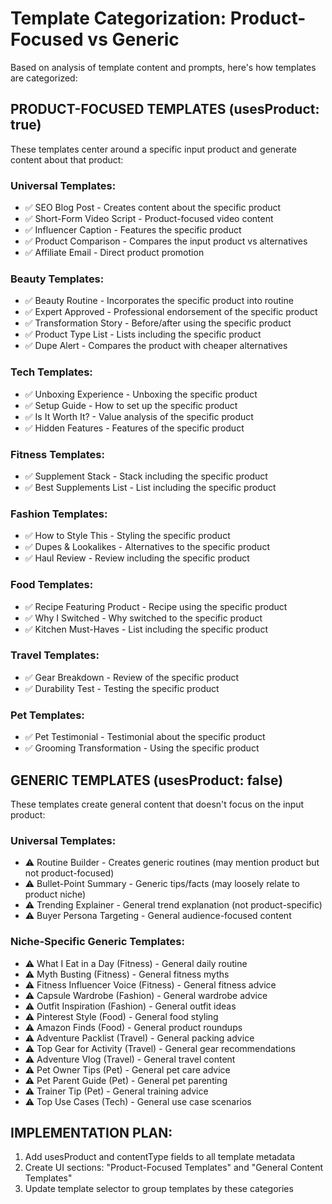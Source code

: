 # Template Categorization: Product-Focused vs Generic

Based on analysis of template content and prompts, here's how templates are categorized:

## PRODUCT-FOCUSED TEMPLATES (usesProduct: true)
These templates center around a specific input product and generate content about that product:

### Universal Templates:
- ✅ SEO Blog Post - Creates content about the specific product
- ✅ Short-Form Video Script - Product-focused video content
- ✅ Influencer Caption - Features the specific product
- ✅ Product Comparison - Compares the input product vs alternatives
- ✅ Affiliate Email - Direct product promotion

### Beauty Templates:
- ✅ Beauty Routine - Incorporates the specific product into routine
- ✅ Expert Approved - Professional endorsement of the specific product  
- ✅ Transformation Story - Before/after using the specific product
- ✅ Product Type List - Lists including the specific product
- ✅ Dupe Alert - Compares the product with cheaper alternatives

### Tech Templates:
- ✅ Unboxing Experience - Unboxing the specific product
- ✅ Setup Guide - How to set up the specific product
- ✅ Is It Worth It? - Value analysis of the specific product
- ✅ Hidden Features - Features of the specific product

### Fitness Templates:
- ✅ Supplement Stack - Stack including the specific product
- ✅ Best Supplements List - List including the specific product

### Fashion Templates:
- ✅ How to Style This - Styling the specific product
- ✅ Dupes & Lookalikes - Alternatives to the specific product
- ✅ Haul Review - Review including the specific product

### Food Templates:
- ✅ Recipe Featuring Product - Recipe using the specific product
- ✅ Why I Switched - Why switched to the specific product
- ✅ Kitchen Must-Haves - List including the specific product

### Travel Templates:
- ✅ Gear Breakdown - Review of the specific product
- ✅ Durability Test - Testing the specific product

### Pet Templates:
- ✅ Pet Testimonial - Testimonial about the specific product
- ✅ Grooming Transformation - Using the specific product

## GENERIC TEMPLATES (usesProduct: false)
These templates create general content that doesn't focus on the input product:

### Universal Templates:
- ⚠️ Routine Builder - Creates generic routines (may mention product but not product-focused)
- ⚠️ Bullet-Point Summary - Generic tips/facts (may loosely relate to product niche)
- ⚠️ Trending Explainer - General trend explanation (not product-specific)
- ⚠️ Buyer Persona Targeting - General audience-focused content

### Niche-Specific Generic Templates:
- ⚠️ What I Eat in a Day (Fitness) - General daily routine
- ⚠️ Myth Busting (Fitness) - General fitness myths
- ⚠️ Fitness Influencer Voice (Fitness) - General fitness advice
- ⚠️ Capsule Wardrobe (Fashion) - General wardrobe advice
- ⚠️ Outfit Inspiration (Fashion) - General outfit ideas
- ⚠️ Pinterest Style (Food) - General food styling
- ⚠️ Amazon Finds (Food) - General product roundups
- ⚠️ Adventure Packlist (Travel) - General packing advice
- ⚠️ Top Gear for Activity (Travel) - General gear recommendations
- ⚠️ Adventure Vlog (Travel) - General travel content
- ⚠️ Pet Owner Tips (Pet) - General pet care advice
- ⚠️ Pet Parent Guide (Pet) - General pet parenting
- ⚠️ Trainer Tip (Pet) - General training advice
- ⚠️ Top Use Cases (Tech) - General use case scenarios

## IMPLEMENTATION PLAN:
1. Add usesProduct and contentType fields to all template metadata
2. Create UI sections: "Product-Focused Templates" and "General Content Templates"  
3. Update template selector to group templates by these categories